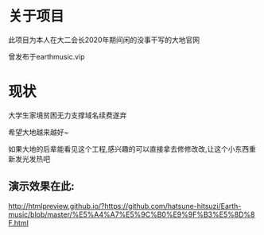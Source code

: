 # 关于项目

此项目为本人在大二会长2020年期间闲的没事干写的大地官网

曾发布于earthmusic.vip

# 现状

大学生家境贫困无力支撑域名续费遂弃

希望大地越来越好~

如果大地的后辈能看见这个工程,感兴趣的可以直接拿去修修改改,让这个小东西重新发光发热吧

## 演示效果在此:

http://htmlpreview.github.io/?https://github.com/hatsune-hitsuzi/Earth-music/blob/master/%E5%A4%A7%E5%9C%B0%E9%9F%B3%E5%8D%8F.html
